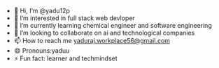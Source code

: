 - 👋 Hi, I’m @yadu12p
- 👀 I’m interested in full stack web devloper 
- 🌱 I’m currently learning chemical engineer and software engineering 
- 💞️ I’m looking to collaborate on ai and technological companies 
- 📫 How to reach me yaduraj.workplace56@gmail.com
- 😄 Pronouns:yaduu
- ⚡ Fun fact: learner and techmindset 

<!---
yadu12p/yadu12p is a ✨ special ✨ repository because its `README.md` (this file) appears on your GitHub profile.
You can click the Preview link to take a look at your changes.
--->
